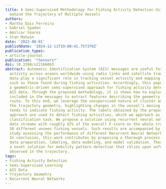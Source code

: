```yaml
---
title: A Semi-Supervised Methodology for Fishing Activity Detection Using the Geometry
  behind the Trajectory of Multiple Vessels
authors:
- Martha Dais Ferreira
- Gabriel Spadon
- Amilcar Soares
- Stan Matwin
date: '2022-08-01'
publishDate: '2024-12-11T19:08:41.757370Z'
publication_types:
- article-journal
publication: '*Sensors*'
doi: 10.3390/s22166063
abstract: Automatic Identification System (AIS) messages are useful for tracking vessel
  activity across oceans worldwide using radio links and satellite transceivers. Such
  data play a significant role in tracking vessel activity and mapping mobility patterns
  such as those found during fishing activities. Accordingly, this paper proposes
  a geometric-driven semi-supervised approach for fishing activity detection from
  AIS data. Through the proposed methodology, it is shown how to explore the information
  included in the messages to extract features describing the geometry of the vessel
  route. To this end, we leverage the unsupervised nature of cluster analysis to label
  the trajectory geometry, highlighting changes in the vessel’s moving pattern, which
  tends to indicate fishing activity. The labels obtained by the proposed unsupervised
  approach are used to detect fishing activities, which we approach as a time-series
  classification task. We propose a solution using recurrent neural networks on AIS
  data streams with roughly 87% of the overall F-score on the whole trajectories of
  50 different unseen fishing vessels. Such results are accompanied by a broad benchmark
  study assessing the performance of different Recurrent Neural Network (RNN) architectures.
  In conclusion, this work contributes by proposing a thorough process that includes
  data preparation, labeling, data modeling, and model validation. Therefore, we present
  a novel solution for mobility pattern detection that relies upon unfolding the geometry
  observed in the trajectory.
tags:
- Fishing Activity Detection
- Semi-Supervised Learning
- AIS Data
- Trajectory Geometry
- Recurrent Neural Networks
---
```

